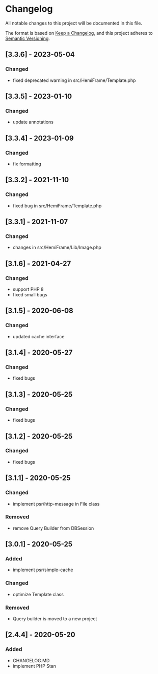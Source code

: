 # Changelog

All notable changes to this project will be documented in this file.

The format is based on [Keep a Changelog](https://keepachangelog.com/en/1.0.0/),
and this project adheres to [Semantic Versioning](https://semver.org/spec/v2.0.0.html).

## [3.3.6] - 2023-05-04

### Changed

- fixed deprecated warning in src/HemiFrame/Template.php

## [3.3.5] - 2023-01-10

### Changed

- update annotations

## [3.3.4] - 2023-01-09

### Changed

- fix formatting

## [3.3.2] - 2021-11-10

### Changed

- fixed bug in src/HemiFrame/Template.php

## [3.3.1] - 2021-11-07

### Changed

- changes in src/HemiFrame/Lib/Image.php

## [3.1.6] - 2021-04-27

### Changed

- support PHP 8
- fixed small bugs

## [3.1.5] - 2020-06-08

### Changed

- updated cache interface

## [3.1.4] - 2020-05-27

### Changed

- fixed bugs

## [3.1.3] - 2020-05-25

### Changed

- fixed bugs

## [3.1.2] - 2020-05-25

### Changed

- fixed bugs

## [3.1.1] - 2020-05-25

### Changed

- implement psr/http-message in File class

### Removed

- remove Query Builder from DBSession

## [3.0.1] - 2020-05-25

### Added

- implement psr/simple-cache

### Changed

- optimize Template class

### Removed

- Query builder is moved to a new project

## [2.4.4] - 2020-05-20

### Added

- CHANGELOG.MD
- implement PHP Stan
